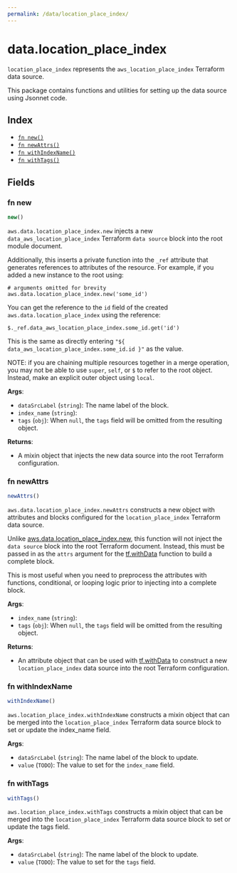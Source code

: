 ```yaml
---
permalink: /data/location_place_index/
---
```


# data.location_place_index

`location_place_index` represents the `aws_location_place_index` Terraform data source.



This package contains functions and utilities for setting up the data source using Jsonnet code.


## Index

* [`fn new()`](#fn-new)
* [`fn newAttrs()`](#fn-newattrs)
* [`fn withIndexName()`](#fn-withindexname)
* [`fn withTags()`](#fn-withtags)

## Fields

### fn new

```ts
new()
```


`aws.data.location_place_index.new` injects a new `data_aws_location_place_index` Terraform `data source`
block into the root module document.

Additionally, this inserts a private function into the `_ref` attribute that generates references to attributes of the
resource. For example, if you added a new instance to the root using:

    # arguments omitted for brevity
    aws.data.location_place_index.new('some_id')

You can get the reference to the `id` field of the created `aws.data.location_place_index` using the reference:

    $._ref.data_aws_location_place_index.some_id.get('id')

This is the same as directly entering `"${ data_aws_location_place_index.some_id.id }"` as the value.

NOTE: if you are chaining multiple resources together in a merge operation, you may not be able to use `super`, `self`,
or `$` to refer to the root object. Instead, make an explicit outer object using `local`.

**Args**:
  - `dataSrcLabel` (`string`): The name label of the block.
  - `index_name` (`string`): 
  - `tags` (`obj`):  When `null`, the `tags` field will be omitted from the resulting object.

**Returns**:
- A mixin object that injects the new data source into the root Terraform configuration.


### fn newAttrs

```ts
newAttrs()
```


`aws.data.location_place_index.newAttrs` constructs a new object with attributes and blocks configured for the `location_place_index`
Terraform data source.

Unlike [aws.data.location_place_index.new](#fn-locationplaceindexnew), this function will not inject the `data source`
block into the root Terraform document. Instead, this must be passed in as the `attrs` argument for the
[tf.withData](https://github.com/tf-libsonnet/core/tree/main/docs#fn-withdata) function to build a complete block.

This is most useful when you need to preprocess the attributes with functions, conditional, or looping logic prior to
injecting into a complete block.

**Args**:
  - `index_name` (`string`): 
  - `tags` (`obj`):  When `null`, the `tags` field will be omitted from the resulting object.

**Returns**:
  - An attribute object that can be used with [tf.withData](https://github.com/tf-libsonnet/core/tree/main/docs#fn-withdata) to construct a new `location_place_index` data source into the root Terraform configuration.


### fn withIndexName

```ts
withIndexName()
```

`aws.location_place_index.withIndexName` constructs a mixin object that can be merged into the `location_place_index`
Terraform data source block to set or update the index_name field.



**Args**:
  - `dataSrcLabel` (`string`): The name label of the block to update.
  - `value` (`TODO`): The value to set for the `index_name` field.


### fn withTags

```ts
withTags()
```

`aws.location_place_index.withTags` constructs a mixin object that can be merged into the `location_place_index`
Terraform data source block to set or update the tags field.



**Args**:
  - `dataSrcLabel` (`string`): The name label of the block to update.
  - `value` (`TODO`): The value to set for the `tags` field.
